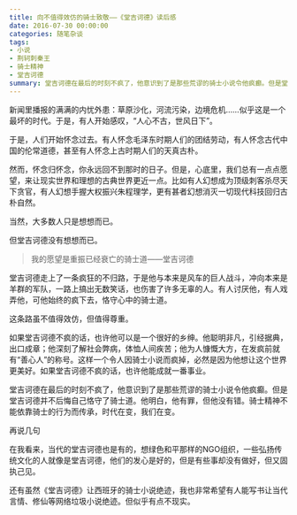 ```yaml
---
title: 向不值得效仿的骑士致敬——《堂吉诃德》读后感
date: 2016-07-30 00:00:00
categories: 随笔杂谈
tags: 
- 小说
- 荆轲刺秦王
- 骑士精神
- 堂吉诃德
summary: 堂吉诃德在最后的时刻不疯了，他意识到了是那些荒谬的骑士小说令他疯癫。但是堂吉诃德并不后悔自己恪守了骑士道。他明白，他有罪，但他没有错。骑士精神不能依靠骑士的行为而传承，时代在变，我们在变。
---
```


新闻里播报的满满的内忧外患：草原沙化，河流污染，边境危机……似乎这是一个最坏的时代。于是，有人开始感叹，“人心不古，世风日下”。

于是，人们开始怀念过去。有人怀念毛泽东时期人们的团结劳动，有人怀念古代中国的伦常道德，甚至有人怀念上古时期人们的天真古朴。

然而，怀念归怀念，你永远回不到那时的日子。但是，心底里，我们总有一点点愿望，来让现实世界和理想的古典世界更近一点。比如有人幻想成为顶级刺客杀尽天下贪官，有人幻想手握大权振兴朱程理学，更有甚者幻想消灭一切现代科技回归古朴自然。

当然，大多数人只是想想而已。

但堂吉诃德没有想想而已。

> 我的愿望是重振已经衰亡的骑士道——堂吉诃德

堂吉诃德走上了一条疯狂的不归路，于是他与本来是风车的巨人战斗，冲向本来是羊群的军队，一路上搞出无数笑话，也伤害了许多无辜的人。有人讨厌他，有人戏弄他，可他始终的疯下去，恪守心中的骑士道。

这条路虽不值得效仿，但值得尊重。

如果堂吉诃德不疯的话，也许他可以是一个很好的乡绅。他聪明非凡，引经据典，出口成章；他深刻了解社会弊病，体恤人间疾苦；他为人慷慨大方，在发疯前就有“善心人”的称号。这样一个令人因骑士小说而疯掉，必然是因为他想让这个世界更美好。如果堂吉诃德不疯的话，也许他能成就一番事业。

堂吉诃德在最后的时刻不疯了，他意识到了是那些荒谬的骑士小说令他疯癫。但是堂吉诃德并不后悔自己恪守了骑士道。他明白，他有罪，但他没有错。骑士精神不能依靠骑士的行为而传承，时代在变，我们在变。

再说几句

在我看来，当代的堂吉诃德也是有的，想绿色和平那样的NGO组织，一些弘扬传统文化的人就像是堂吉诃德，他们的发心是好的，但是有些事却没有做好，但又固执己见。

还有虽然《堂吉诃德》让西班牙的骑士小说绝迹，我也非常希望有人能写书让当代言情、修仙等网络垃圾小说绝迹。但似乎有点不现实。